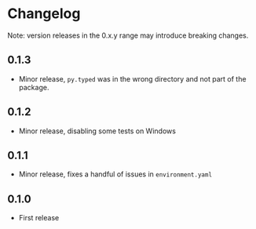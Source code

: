 # Changelog
Note: version releases in the 0.x.y range may introduce breaking changes.

## 0.1.3
- Minor release, `py.typed` was in the wrong directory and not part of the package.

## 0.1.2
- Minor release, disabling some tests on Windows

## 0.1.1
- Minor release, fixes a handful of issues in `environment.yaml`

## 0.1.0
- First release
